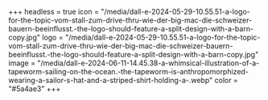 +++
headless = true
icon = "/media/dall-e-2024-05-29-10.55.51-a-logo-for-the-topic-vom-stall-zum-drive-thru-wie-der-big-mac-die-schweizer-bauern-beeinflusst.-the-logo-should-feature-a-split-design-with-a-barn-copy.jpg"
logo = "/media/dall-e-2024-05-29-10.55.51-a-logo-for-the-topic-vom-stall-zum-drive-thru-wie-der-big-mac-die-schweizer-bauern-beeinflusst.-the-logo-should-feature-a-split-design-with-a-barn-copy.jpg"
image = "/media/dall-e-2024-06-11-14.45.38-a-whimsical-illustration-of-a-tapeworm-sailing-on-the-ocean.-the-tapeworm-is-anthropomorphized-wearing-a-sailor-s-hat-and-a-striped-shirt-holding-a-.webp"
color = "#5a4ae3"
+++
